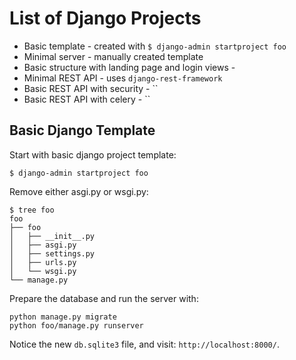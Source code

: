 

# List of Django Projects

* Basic template - created with `$ django-admin startproject foo`
* Minimal server - manually created template
* Basic structure with landing page and login views - 
* Minimal REST API - uses `django-rest-framework`
* Basic REST API with security - ``
* Basic REST API with celery - ``






## Basic Django Template

Start with basic django project template:

```
$ django-admin startproject foo
```

Remove either asgi.py or wsgi.py:

```
$ tree foo
foo
├── foo
│   ├── __init__.py
│   ├── asgi.py
│   ├── settings.py
│   ├── urls.py
│   └── wsgi.py
└── manage.py
```

Prepare the database and run the server with:

```
python manage.py migrate
python foo/manage.py runserver
```

Notice the new `db.sqlite3` file, and visit: `http://localhost:8000/`.